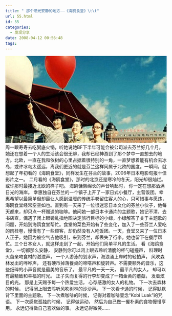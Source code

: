 ```yaml
---
title: " 那个阳光安静的地方——《海鸥食堂》\t\t"
url: 55.html
id: 55
categories:
  - 发现分享
date: 2008-04-12 00:56:48
tags:
---
```


![海鸥食堂](../../images//2008/04/hai1.jpg) 周一跟寿寿去吃粥底火锅，听她说她BF下半年可能会被公司派去芬兰好几个月。她还在想着一个人的生活该会很无聊，我却已经神游到了那个梦中一直想去的地方。北欧，一直在我和依树的心里占据着很特别的一角，一直梦想着能有机会去冰岛，或许冰岛太遥远，离我们更近的就是芬兰这样同属于北欧的国度。一瞬间，就想起了年初看的《海鸥食堂》，同样发生在芬兰的故事，2006年日本电影旬报十佳影片之一。 二月看的《海鸥食堂》，那时的北京还是寒冷的冬天，阳光却很灿烂。或许那时最接近北欧的样子吧。 海鸥慵懒绵长的声音响起时， 你一定在想那洒满日光的海岸。 幸惠独自在芬兰的一个镇子上开了一家日式小餐厅，主营饭团。幸惠希望以最简单但却最让人感到温暖的传统手卷留住客人的心，只可惜事与愿违，海鸥食堂经常空空如也。直到有一天来了一位很迷恋日本文化的芬兰小伙子，他每天都来，却只点一杯赠送的咖啡。他问她一部日本卡通片的主题歌，她记不清，去书店查，偶遇了闭上眼镜乱指地图决定旅行目标的小绿，小绿解答了关于主题歌的问题，开始到海鸥食堂帮忙。食堂的菜色开始有了些变化，加入了一些芬兰人爱吃的肉桂卷，慢慢有了一些顾客，却仍然没有人吃饭团。一天，食堂又来了一位日本人正子，她因为被空气吉他吸引，来到芬兰，却丢失了行李。她也留下在餐厅帮忙。三个日本女人，就这样走到了一起，开始他们简单平凡的生活。 看《海鸥食堂》，一切都那么安静， 安静到你可以闭上眼去聆听清脆的杯勺碰撞声， 料理时火苗亲吻食材的滋滋声， 一个人游泳的划水声，海浪涌上岸时的轻拍声， 风吹森林发出的哗哗声， 还有硬币掉落餐桌的啼嗒声和旋转声。不需要额外的音乐，这些细碎的小声音就是最美的音乐了。 最平凡的一天一天， 最平凡的女人， 却可以有最精致和幸福的时光。 正子失而复得的行李却变成了一箱金黄的蘑菇， 发着炫目的光。 那是上天赐予每一个热爱生活， 心存感激的女人的礼物。 下一次去森林的时候， 记得闭上眼去聆听风吹树林的沙沙声。 下一次看卡通的时候， 记得默默背下里面的主题歌。 下一次煮咖啡的时候， 记得对着咖啡壶念“Kobi Luak”的咒语。 下一次感觉孤独的时候， 记得做运动， 然后为自己做一餐朴素的食物慢慢享用。 永远记得做自己喜欢做的事。 永远记得微笑……